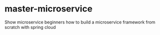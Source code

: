 # master-microservice
Show microservice beginners how to build a microservice framework from scratch with spring cloud



